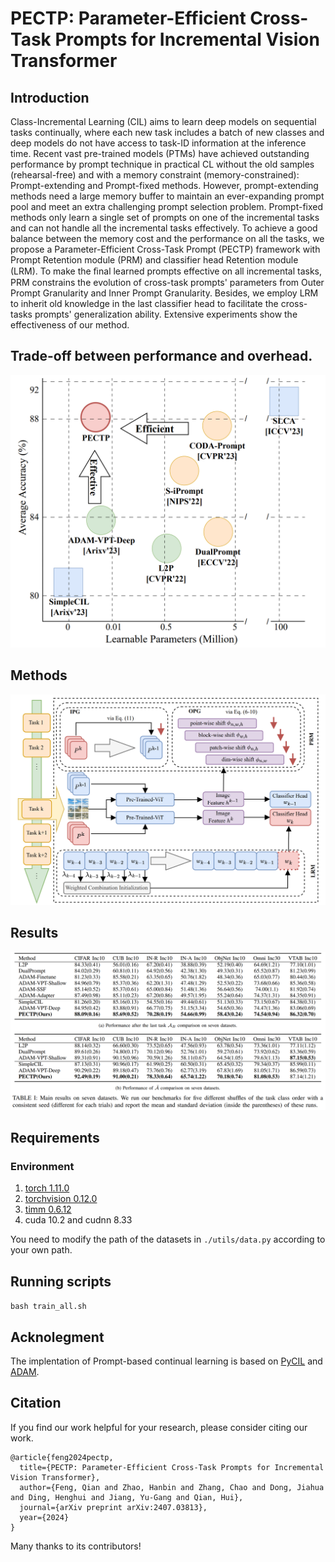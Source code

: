 
# PECTP: Parameter-Efficient Cross-Task Prompts for Incremental Vision Transformer


## Introduction
  Class-Incremental Learning (CIL) aims to learn deep models on sequential tasks continually, where each new task includes a batch of new classes and deep models do not have access to task-ID information at the inference time. Recent vast pre-trained models (PTMs) have achieved outstanding performance by prompt technique in practical CL without the old samples (rehearsal-free) and with a memory constraint (memory-constrained): Prompt-extending and Prompt-fixed methods. However, prompt-extending methods need a large memory buffer to maintain an ever-expanding prompt pool and meet an extra challenging prompt selection problem. Prompt-fixed methods only learn a single set of prompts on one of the incremental tasks and can not handle all the incremental tasks effectively. To achieve a good balance between the memory cost and the performance on all the tasks, we propose a Parameter-Efficient Cross-Task Prompt (PECTP) framework with Prompt Retention module (PRM) and classifier head Retention module (LRM). To make the ﬁnal learned prompts effective on all incremental tasks, PRM constrains the evolution of cross-task prompts' parameters from Outer Prompt Granularity and Inner Prompt Granularity. Besides, we employ LRM to inherit old knowledge in the last classifier head to facilitate the cross-tasks prompts' generalization ability. Extensive experiments show the effectiveness of our method. 

## Trade-off between performance and overhead.
![alt text](fig_readme/compare_pic.png)


## Methods
![alt text](fig_readme/pectp.png)
## Results
![alt text](fig_readme/main_result.png)





## Requirements
### Environment
1. [torch 1.11.0](https://github.com/pytorch/pytorch)
2. [torchvision 0.12.0](https://github.com/pytorch/vision)
3. [timm 0.6.12](https://github.com/huggingface/pytorch-image-models)
4. cuda 10.2 and cudnn 8.33


You need to modify the path of the datasets in `./utils/data.py`  according to your own path.

## Running scripts
``bash train_all.sh``

## Acknolegment

The implentation of Prompt-based continual learning is based on [PyCIL](https://github.com/G-U-N/PyCIL) and [ADAM](https://github.com/zhoudw-zdw/RevisitingCIL).

## Citation

If you find our work helpful for your research, please consider citing our work.

```
@article{feng2024pectp,
  title={PECTP: Parameter-Efficient Cross-Task Prompts for Incremental Vision Transformer},
  author={Feng, Qian and Zhao, Hanbin and Zhang, Chao and Dong, Jiahua and Ding, Henghui and Jiang, Yu-Gang and Qian, Hui},
  journal={arXiv preprint arXiv:2407.03813},
  year={2024}
}
```

Many thanks to its contributors!
